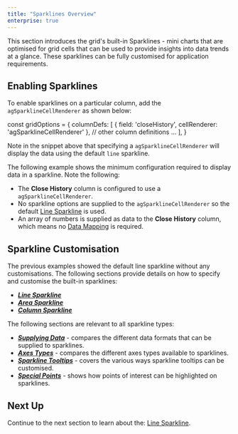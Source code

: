 ```yaml
---
title: "Sparklines Overview"
enterprise: true
---
```


This section introduces the grid's built-in Sparklines - mini charts that are optimised for grid cells that can be used
to provide insights into data trends at a glance. These sparklines can be fully customised for application requirements.

<image-caption src="sparklines-overview/resources/sparklines-overview.png" alt="Sparkline Overview" maxWidth="80%" constrained="true" centered="true"></image-caption>

## Enabling Sparklines

To enable sparklines on a particular column, add the `agSparklineCellRenderer` as shown below:

<snippet>
const gridOptions = {
    columnDefs: [
        {
            field: 'closeHistory',
            cellRenderer: 'agSparklineCellRenderer'
        },
        // other column definitions ...
    ],
}
</snippet>

Note in the snippet above that specifying a `agSparklineCellRenderer` will display the data using the default `line` sparkline.

The following example shows the minimum configuration required to display data in a sparkline. Note the following:

- The **Close History** column is configured to use a `agSparklineCellRenderer`.
- No sparkline options are supplied to the `agSparklineCellRenderer` so the default [Line Sparkline](/sparklines-line-sparkline/) is used.
- An array of numbers is supplied as data to the **Close History** column, which means no [Data Mapping](/sparklines-data/) is required.

<grid-example title='Enabling Sparklines' name='enabling-sparklines' type='generated' options='{ "enterprise": true, "exampleHeight": 585, "modules": ["clientside", "sparklines"] }'></grid-example>

## Sparkline Customisation

The previous examples showed the default line sparkline without any customisations. The following sections provide details
on how to specify and customise the built-in sparklines:  

- ***[Line Sparkline](/sparklines-line-sparkline/)***
- ***[Area Sparkline](/sparklines-area-sparkline/)***
- ***[Column Sparkline](/sparklines-column-sparkline/)***

The following sections are relevant to all sparkline types:

- ***[Supplying Data](/sparklines-data/)*** - compares the different data formats that can be supplied to sparklines.  
- ***[Axes Types](/sparklines-axes-types/)*** - compares the different axes types available to sparklines.
- ***[Sparkline Tooltips](/sparklines-tooltips/)*** - covers the various ways sparkline tooltips can be customised.
- ***[Special Points](sparklines-special-points/)*** - shows how points of interest can be highlighted on sparklines. 

## Next Up

Continue to the next section to learn about the: [Line Sparkline](/sparklines-line-sparkline/).
